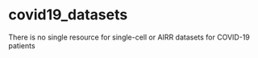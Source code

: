 # covid19_datasets
There is no single resource for single-cell or AIRR datasets for COVID-19 patients
